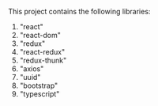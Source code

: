 This project contains the following libraries: 
1. "react"
2. "react-dom"
3. "redux"
4. "react-redux"
5. "redux-thunk"
6. "axios"
7. "uuid"
8. "bootstrap"
9. "typescript"
